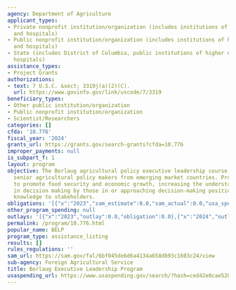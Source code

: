 ```yaml
---
agency: Department of Agriculture
applicant_types:
- Private nonprofit institution/organization (includes institutions of higher education
  and hospitals)
- Public nonprofit institution/organization (includes institutions of higher education
  and hospitals)
- State (includes District of Columbia, public institutions of higher education and
  hospitals)
assistance_types:
- Project Grants
authorizations:
- text: 7 U.S.C. &sect; 3319j(a)(2)(C).
  url: https://www.govinfo.gov/link/uscode/7/3319
beneficiary_types:
- Other public institution/organization
- Public nonprofit institution/organization
- Scientist/Researchers
categories: []
cfda: '10.776'
fiscal_year: '2024'
grants_url: https://grants.gov/search-grants?cfda=10.776
improper_payments: null
is_subpart_f: 1
layout: program
objective: The Borlaug agricultural policy executive leadership course will assist
  senior agricultural policy makers from emerging market countries. Programs are intended
  to promote food security and economic growth, increasing the understanding of science
  in decision making by those in or approaching decision-making positions, and extending
  knowledge to stakeholders.
obligations: '[{"x":"2023","sam_estimate":0.0,"sam_actual":0.0,"usa_spending_actual":0.0},{"x":"2024","sam_estimate":0.0,"sam_actual":0.0,"usa_spending_actual":0.0},{"x":"2025","sam_estimate":0.0,"sam_actual":640000.0,"usa_spending_actual":0.0}]'
other_program_spending: null
outlays: '[{"x":"2023","outlay":0.0,"obligation":0.0},{"x":"2024","outlay":0.0,"obligation":0.0},{"x":"2025","outlay":0.0,"obligation":0.0}]'
permalink: /program/10.776.html
popular_name: BELP
program_type: assistance_listing
results: []
rules_regulations: ''
sam_url: https://sam.gov/fal/6bf045de6d6a4134a658db93c1603c24/view
sub-agency: Foreign Agricultural Service
title: Borlaug Executive Leadership Program
usaspending_url: https://www.usaspending.gov/search/?hash=ced42e0cae5200295dfe8772176816a3
---
```

